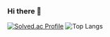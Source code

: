 ### Hi there 👋

<!--
**JjungminLee/JjungminLee** is a ✨ _special_ ✨ repository because its `README.md` (this file) appears on your GitHub profile.

Here are some ideas to get you started:

- 🔭 I’m currently working on ...
- 🌱 I’m currently learning ...
- 👯 I’m looking to collaborate on ...
- 🤔 I’m looking for help with ...
- 💬 Ask me about ...
- 📫 How to reach me: ...
- 😄 Pronouns: ...
- ⚡ Fun fact: ...
-->
[![Solved.ac Profile](http://mazassumnida.wtf/api/v2/generate_badge?boj=julie0964)](https://solved.ac/julie0964/)
![Top Langs](https://github-readme-stats.vercel.app/api/top-langs/?username=julie0964&layout=Demo&theme=dark)
